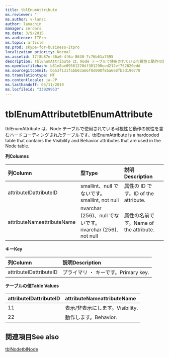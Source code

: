```yaml
---
title: tblEnumAttribute
ms.reviewer: ''
ms.author: v-lanac
author: lanachin
manager: serdars
ms.date: 3/9/2015
ms.audience: ITPro
ms.topic: article
ms.prod: skype-for-business-itpro
localization_priority: Normal
ms.assetid: 17f8b87e-36a6-4f6a-8630-7c76b61a7595
description: tblEnumAttribute は、Node テーブルで使用されている可視性と動作の属性を含むハードコーディングされたテーブルです。
ms.openlocfilehash: b81e8ae09561220df381290eed212ef752820edd
ms.sourcegitcommit: bb53f131fabb03a66f0d000f8ba668fbad190778
ms.translationtype: MT
ms.contentlocale: ja-JP
ms.lasthandoff: 05/11/2019
ms.locfileid: "33929953"
---
```

# <a name="tblenumattribute"></a><span data-ttu-id="c183c-103">tblEnumAttribute</span><span class="sxs-lookup"><span data-stu-id="c183c-103">tblEnumAttribute</span></span>
 
<span data-ttu-id="c183c-104">tblEnumAttribute は、Node テーブルで使用されている可視性と動作の属性を含むハードコーディングされたテーブルです。</span><span class="sxs-lookup"><span data-stu-id="c183c-104">tblEnumAttribute is a hardcoded table that contains the Visibility and Behavior attributes that are used in the Node table.</span></span>
  
<span data-ttu-id="c183c-105">**列**</span><span class="sxs-lookup"><span data-stu-id="c183c-105">**Columns**</span></span>

|<span data-ttu-id="c183c-106">**列**</span><span class="sxs-lookup"><span data-stu-id="c183c-106">**Column**</span></span>|<span data-ttu-id="c183c-107">**型**</span><span class="sxs-lookup"><span data-stu-id="c183c-107">**Type**</span></span>|<span data-ttu-id="c183c-108">**説明**</span><span class="sxs-lookup"><span data-stu-id="c183c-108">**Description**</span></span>|
|:-----|:-----|:-----|
|<span data-ttu-id="c183c-109">attributeID</span><span class="sxs-lookup"><span data-stu-id="c183c-109">attributeID</span></span>  <br/> |<span data-ttu-id="c183c-110">smallint、null でないです。</span><span class="sxs-lookup"><span data-stu-id="c183c-110">smallint, not null</span></span>  <br/> |<span data-ttu-id="c183c-111">属性の ID です。</span><span class="sxs-lookup"><span data-stu-id="c183c-111">ID of the attribute.</span></span>  <br/> |
|<span data-ttu-id="c183c-112">attributeName</span><span class="sxs-lookup"><span data-stu-id="c183c-112">attributeName</span></span>  <br/> |<span data-ttu-id="c183c-113">nvarchar (256)、null でないです。</span><span class="sxs-lookup"><span data-stu-id="c183c-113">nvarchar (256), not null</span></span>  <br/> |<span data-ttu-id="c183c-114">属性の名前です。</span><span class="sxs-lookup"><span data-stu-id="c183c-114">Name of the attribute.</span></span>  <br/> |
   
<span data-ttu-id="c183c-115">**キー**</span><span class="sxs-lookup"><span data-stu-id="c183c-115">**Key**</span></span>

|<span data-ttu-id="c183c-116">**列**</span><span class="sxs-lookup"><span data-stu-id="c183c-116">**Column**</span></span>|<span data-ttu-id="c183c-117">**説明**</span><span class="sxs-lookup"><span data-stu-id="c183c-117">**Description**</span></span>|
|:-----|:-----|
|<span data-ttu-id="c183c-118">attributeID</span><span class="sxs-lookup"><span data-stu-id="c183c-118">attributeID</span></span>  <br/> |<span data-ttu-id="c183c-119">プライマリ ・ キーです。</span><span class="sxs-lookup"><span data-stu-id="c183c-119">Primary key.</span></span>  <br/> |
   
<span data-ttu-id="c183c-120">**テーブルの値**</span><span class="sxs-lookup"><span data-stu-id="c183c-120">**Table Values**</span></span>

|<span data-ttu-id="c183c-121">**attributeID**</span><span class="sxs-lookup"><span data-stu-id="c183c-121">**attributeID**</span></span>|<span data-ttu-id="c183c-122">**attributeName**</span><span class="sxs-lookup"><span data-stu-id="c183c-122">**attributeName**</span></span>|
|:-----|:-----|
|<span data-ttu-id="c183c-123">1</span><span class="sxs-lookup"><span data-stu-id="c183c-123">1</span></span>  <br/> |<span data-ttu-id="c183c-124">表示/非表示にします。</span><span class="sxs-lookup"><span data-stu-id="c183c-124">Visibility.</span></span>  <br/> |
|<span data-ttu-id="c183c-125">2</span><span class="sxs-lookup"><span data-stu-id="c183c-125">2</span></span>  <br/> |<span data-ttu-id="c183c-126">動作します。</span><span class="sxs-lookup"><span data-stu-id="c183c-126">Behavior.</span></span>  <br/> |
   
## <a name="see-also"></a><span data-ttu-id="c183c-127">関連項目</span><span class="sxs-lookup"><span data-stu-id="c183c-127">See also</span></span>

[<span data-ttu-id="c183c-128">tblNode</span><span class="sxs-lookup"><span data-stu-id="c183c-128">tblNode</span></span>](tblnode.md)
